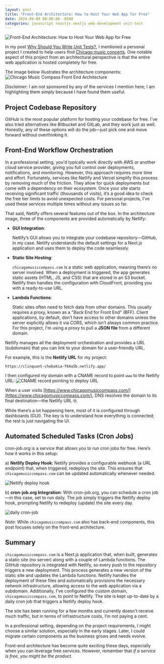 ```yaml
---
layout: post
title: "Front-End Architecture: How to Host Your Web App for Free"
date: 2024-09-09 08:00:00 -0500
categories: javascript reactjs nextjs web-development unit-test
---
```


![Front-End Architecture: How to Host Your Web App for Free](/assets/front-end-free-hosting/banner.png)

In my post [Why Should You Write Unit Tests?](https://www.garciadiazjaime.com/posts/react-nextjs-unittest), I mentioned a personal project I created to help users find [Chicago music concerts](https://www.chicagomusiccompass.com/). One notable aspect of this project from an architectural perspective is that the entire web application is hosted completely for free.

The image below illustrates the architecture components:
![Chicago Music Compass Front End Architecture](/assets/front-end-free-hosting/front-end-architecture.png)

_Disclaimer:_ I am not sponsored by any of the services I mention here; I am highlighting them simply because I have found them useful.

## Project Codebase Repository

GitHub is the most popular platform for hosting your codebase for free. I've also tried alternatives like Bitbucket and GitLab, and they work just as well. Honestly, any of these options will do the job—just pick one and move forward without overthinking it.

## Front-End Workflow Orchestration

In a professional setting, you'd typically work directly with AWS or another cloud service provider, giving you full control over deployments, notifications, and monitoring. However, this approach requires more time and effort. Fortunately, services like Netlify and Vercel simplify this process by removing much of the friction. They allow for quick deployments but come with a dependency on their ecosystem. Once your site starts receiving significant traffic (thousands of visits), it’s a good idea to check the free tier limits to avoid unexpected costs. For personal projects, I’ve used these services multiple times without any issues so far.

That said, Netlify offers several features out of the box. In the architecture image, three of the components are provided automatically by Netlify:

- **GUI Integration**:

  Netlify’s GUI allows you to integrate your codebase repository—GitHub, in my case. Netlify understands the default settings for a Next.js application and uses them to deploy the code seamlessly.

- **Static Site Hosting**:

  `chicagomusiccompass.com` is a static web application, meaning there’s no server involved. When a deployment is triggered, the app generates static assets (HTML, JS, and CSS) that are stored in an S3 bucket. Netlify then handles the configuration with CloudFront, providing you with a ready-to-use URL.

- **Lambda Functions**:

  Static sites often need to fetch data from other domains. This usually requires a proxy, known as a "Back End for Front End" (BFF). Client applications, by default, don’t have access to other domains unless the server explicitly allows it via CORS, which isn’t always common practice. For this project, I'm using a proxy to pull a **JSON file** from a different domain.

Netlify manages all the deployment orchestration and provides a URL (subdomain) that you can link to your domain for a user-friendly URL.

For example, this is the **Netlify URL** for my project:

```
https://clinquant-chebakia-f64a5b.netlify.app/
```

I then configured my domain with a CNAME record to point `www` to the Netlify URL:
![CNAME record pointing to deploy URL](/assets/front-end-free-hosting/cname.png)

When a user visits [https://www.chicagomusiccompass.com/](https://www.chicagomusiccompass.com/), DNS resolves the domain to its final destination—the Netlify URL 🤓.

While there’s a lot happening here, most of it is configured through dashboards (GUI). The key is to understand how everything is connected; the rest is just navigating the UI.

## Automated Scheduled Tasks (Cron Jobs)

cron-job.org is a service that allows you to run cron jobs for free. Here’s how it works in this setup:

a) **Netlify Deploy Hook**:
Netlify provides a configurable webhook (a URL endpoint) that, when triggered, redeploys the site. This ensures that `chicagomusiccompass.com` can be updated automatically whenever needed.

![Netlify deploy hook](/assets/front-end-free-hosting/netlify-hook.png)

b) **cron-job.org Integration**:
With cron-job.org, you can schedule a cron job—in this case, set to run daily. The job simply triggers the Netlify deploy hook, prompting Netlify to redeploy (update) the site every day.

![daily cron-job](/assets/front-end-free-hosting/cron-job.png)

_Note_: While `chicagomusiccompass.com` also has back-end components, this post focuses solely on the front-end architecture.

## Summary

`chicagomusiccompass.com` is a Next.js application that, when built, generates a static site (no server) along with a couple of Lambda functions. The GitHub repository is integrated with Netlify, so every push to the repository triggers a new deployment. This process generates a new version of the static site and updates the Lambda functions. Netlify handles the deployment of these files and automatically provisions the necessary network infrastructure, allowing access to the web application via a subdomain. Additionally, I've configured the custom domain, `chicagomusiccompass.com`, to point to Netlify. The site is kept up-to-date by a daily cron job that triggers a Netlify deploy hook.

The site has been running for a few months and currently doesn't receive much traffic, but in terms of infrastructure costs, I’m not paying a cent.

In a professional setting, depending on the project requirements, I might choose a similar solution, especially in the early stages. Later, I could migrate certain components as the business grows and needs evolve.

Front-end architecture has become quite exciting these days, especially when you can leverage free services. However, remember that _if a service is free, you might be the product_.
